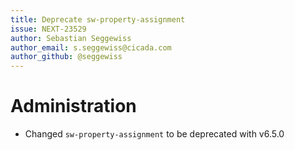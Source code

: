 ```yaml
---
title: Deprecate sw-property-assignment
issue: NEXT-23529
author: Sebastian Seggewiss
author_email: s.seggewiss@cicada.com
author_github: @seggewiss
---
```

# Administration
* Changed `sw-property-assignment` to be deprecated with v6.5.0
